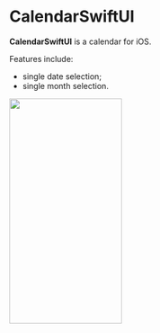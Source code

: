 # CalendarSwiftUI
**CalendarSwiftUI** is a calendar for iOS. 

Features include:
- single date selection;
- single month selection.

<img src="/CalendarSwiftUI/Images/Video.gif" width="200" height="400" />
